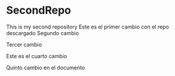 # SecondRepo
This is my second repository
Este es el primer cambio con el repo descargado
Segundo cambio

Tercer cambio

Este es el cuarto cambio

Quinto cambio en el documento 

